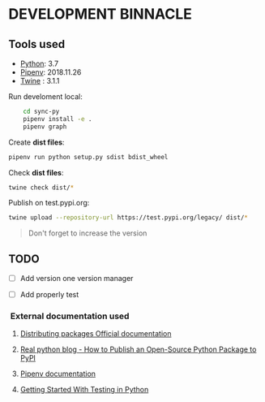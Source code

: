 # DEVELOPMENT BINNACLE

## Tools used

* [Python](https://www.python.org/): 3.7
* [Pipenv](https://github.com/pypa/pipenv): 2018.11.26
* [Twine](https://github.com/pypa/twine/) : 3.1.1

Run develoment local:
```bash
    cd sync-py
    pipenv install -e .
    pipenv graph
```

Create **dist files**: 
```bash
pipenv run python setup.py sdist bdist_wheel
```

Check **dist files**: 
```bash
twine check dist/*
```

Publish on test.pypi.org: 
```bash
twine upload --repository-url https://test.pypi.org/legacy/ dist/*
```

> Don't forget to increase the version

## TODO

- [ ] Add version one version manager
- [ ] Add properly test


###  External documentation used

1. [Distributing packages Official documentation](https://packaging.python.org/guides/distributing-packages-using-setuptools/#uploading-your-project-to-pypi)

1. [Real python blog - How to Publish an Open-Source Python Package to PyPI](https://realpython.com/pypi-publish-python-package/)

1. [Pipenv documentation](https://github.com/pypa/pipenv)

1. [Getting Started With Testing in Python](https://realpython.com/python-testing/)
